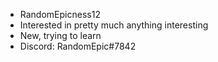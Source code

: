 - RandomEpicness12
- Interested in pretty much anything interesting
- New, trying to learn
- Discord: RandomEpic#7842
